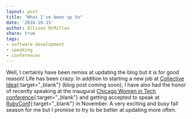 ```yaml
---
layout: post
title: "What I've been up to"
date: '2016-10-15'
author: Allison McMillan
share: true
tags:
- software development
- speaking
- conferences
---
```

Well, I certainly have been remiss at updating the blog but it is for good reason!
Life has been crazy. In addition to starting a new job at [Collective Idea](http://www.collectiveidea.com){:target="_blank"} (blog post coming soon), I have also had the honor of recently speaking at
the inaugural [Chicago Women in Tech conference](https://chiwomenintech.wordpress.com/){:target="_blank"} and getting accepted
to speak at [RubyConf](http://www.rubyconf.com){:target="_blank"} in November. A very exciting and
busy fall season for me but I promise to try to be better at updating more often.
